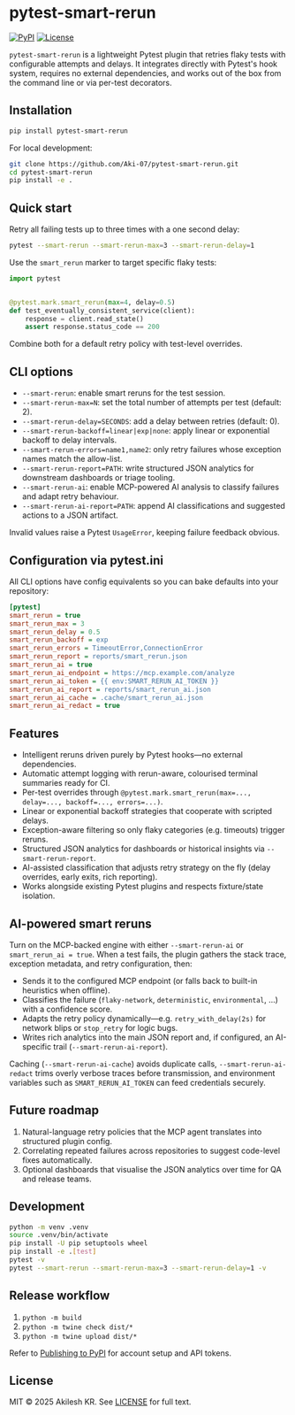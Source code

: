 # pytest-smart-rerun

[![PyPI](https://img.shields.io/pypi/v/pytest-smart-rerun.svg)](https://pypi.org/project/pytest-smart-rerun/)
[![License](https://img.shields.io/badge/license-MIT-blue.svg)](LICENSE)

`pytest-smart-rerun` is a lightweight Pytest plugin that retries flaky tests with configurable attempts and delays. It integrates directly with Pytest's hook system, requires no external dependencies, and works out of the box from the command line or via per-test decorators.

## Installation

```bash
pip install pytest-smart-rerun
```

For local development:

```bash
git clone https://github.com/Aki-07/pytest-smart-rerun.git
cd pytest-smart-rerun
pip install -e .
```

## Quick start

Retry all failing tests up to three times with a one second delay:

```bash
pytest --smart-rerun --smart-rerun-max=3 --smart-rerun-delay=1
```

Use the `smart_rerun` marker to target specific flaky tests:

```python
import pytest


@pytest.mark.smart_rerun(max=4, delay=0.5)
def test_eventually_consistent_service(client):
    response = client.read_state()
    assert response.status_code == 200
```

Combine both for a default retry policy with test-level overrides.

## CLI options

- `--smart-rerun`: enable smart reruns for the test session.
- `--smart-rerun-max=N`: set the total number of attempts per test (default: 2).
- `--smart-rerun-delay=SECONDS`: add a delay between retries (default: 0).
- `--smart-rerun-backoff=linear|exp|none`: apply linear or exponential backoff to delay intervals.
- `--smart-rerun-errors=name1,name2`: only retry failures whose exception names match the allow-list.
- `--smart-rerun-report=PATH`: write structured JSON analytics for downstream dashboards or triage tooling.
- `--smart-rerun-ai`: enable MCP-powered AI analysis to classify failures and adapt retry behaviour.
- `--smart-rerun-ai-report=PATH`: append AI classifications and suggested actions to a JSON artifact.

Invalid values raise a Pytest `UsageError`, keeping failure feedback obvious.

## Configuration via pytest.ini

All CLI options have config equivalents so you can bake defaults into your repository:

```ini
[pytest]
smart_rerun = true
smart_rerun_max = 3
smart_rerun_delay = 0.5
smart_rerun_backoff = exp
smart_rerun_errors = TimeoutError,ConnectionError
smart_rerun_report = reports/smart_rerun.json
smart_rerun_ai = true
smart_rerun_ai_endpoint = https://mcp.example.com/analyze
smart_rerun_ai_token = {{ env:SMART_RERUN_AI_TOKEN }}
smart_rerun_ai_report = reports/smart_rerun_ai.json
smart_rerun_ai_cache = .cache/smart_rerun_ai.json
smart_rerun_ai_redact = true
```

## Features

- Intelligent reruns driven purely by Pytest hooks—no external dependencies.
- Automatic attempt logging with rerun-aware, colourised terminal summaries ready for CI.
- Per-test overrides through `@pytest.mark.smart_rerun(max=..., delay=..., backoff=..., errors=...)`.
- Linear or exponential backoff strategies that cooperate with scripted delays.
- Exception-aware filtering so only flaky categories (e.g. timeouts) trigger reruns.
- Structured JSON analytics for dashboards or historical insights via `--smart-rerun-report`.
- AI-assisted classification that adjusts retry strategy on the fly (delay overrides, early exits, rich reporting).
- Works alongside existing Pytest plugins and respects fixture/state isolation.

## AI-powered smart reruns

Turn on the MCP-backed engine with either `--smart-rerun-ai` or `smart_rerun_ai = true`. When a test fails, the plugin gathers the stack trace, exception metadata, and retry configuration, then:

- Sends it to the configured MCP endpoint (or falls back to built-in heuristics when offline).
- Classifies the failure (`flaky-network`, `deterministic`, `environmental`, …) with a confidence score.
- Adapts the retry policy dynamically—e.g. `retry_with_delay(2s)` for network blips or `stop_retry` for logic bugs.
- Writes rich analytics into the main JSON report and, if configured, an AI-specific trail (`--smart-rerun-ai-report`).

Caching (`--smart-rerun-ai-cache`) avoids duplicate calls, `--smart-rerun-ai-redact` trims overly verbose traces before transmission, and environment variables such as `SMART_RERUN_AI_TOKEN` can feed credentials securely.

## Future roadmap

1. Natural-language retry policies that the MCP agent translates into structured plugin config.
2. Correlating repeated failures across repositories to suggest code-level fixes automatically.
3. Optional dashboards that visualise the JSON analytics over time for QA and release teams.

## Development

```bash
python -m venv .venv
source .venv/bin/activate
pip install -U pip setuptools wheel
pip install -e .[test]
pytest -v
pytest --smart-rerun --smart-rerun-max=3 --smart-rerun-delay=1 -v
```

## Release workflow

1. `python -m build`
2. `python -m twine check dist/*`
3. `python -m twine upload dist/*`

Refer to [Publishing to PyPI](https://packaging.python.org/tutorials/packaging-projects/) for account setup and API tokens.

## License

MIT © 2025 Akilesh KR. See [LICENSE](LICENSE) for full text.
